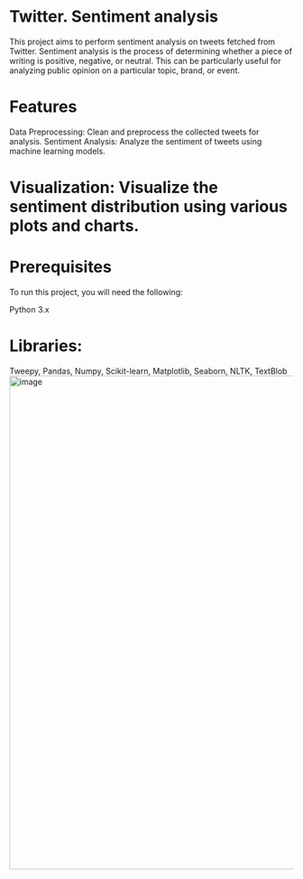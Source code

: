  # Twitter. Sentiment analysis

This project aims to perform sentiment analysis on tweets fetched from Twitter. Sentiment analysis is the process of determining whether a piece of writing is positive, negative, or neutral. This can be particularly useful for analyzing public opinion on a particular topic, brand, or event.

# Features
Data Preprocessing: Clean and preprocess the collected tweets for analysis.
Sentiment Analysis: Analyze the sentiment of tweets using machine learning models.
# Visualization: Visualize the sentiment distribution using various plots and charts.
# Prerequisites
To run this project, you will need the following:

Python 3.x
# Libraries: 
Tweepy, Pandas, Numpy, Scikit-learn, Matplotlib, Seaborn, NLTK, TextBlob
<img width="875" alt="image" src="https://github.com/user-attachments/assets/0e516773-e5e2-47ba-b7e9-cef500522393">
